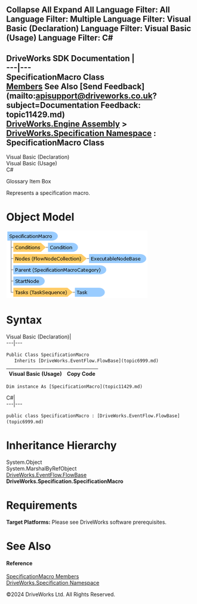        

 Collapse All Expand All  Language Filter: All  Language Filter: Multiple  Language Filter: Visual Basic (Declaration) Language Filter: Visual Basic (Usage) Language Filter: C#  
---  
DriveWorks SDK Documentation  |   
---|---  
SpecificationMacro Class   
[Members](topic11430.md) See Also [Send Feedback](mailto:apisupport@driveworks.co.uk?subject=Documentation Feedback: topic11429.md)  
[DriveWorks.Engine Assembly](topic2156.md) > [DriveWorks.Specification Namespace](topic10764.md) : SpecificationMacro Class  
---  
  
Visual Basic (Declaration)    
Visual Basic (Usage)    
C# 

Glossary Item Box

Represents a specification macro. 

# Object Model

![](dotnetdiagramimages/image581.png)

# Syntax

Visual Basic (Declaration)|   
---|---  
      
    
    Public Class SpecificationMacro 
       Inherits [DriveWorks.EventFlow.FlowBase](topic6999.md)  
  
Visual Basic (Usage)| Copy Code  
---|---  
      
    
    Dim instance As [SpecificationMacro](topic11429.md)  
  
C#|   
---|---  
      
    
    public class SpecificationMacro : [DriveWorks.EventFlow.FlowBase](topic6999.md)   
  
# Inheritance Hierarchy

System.Object  
System.MarshalByRefObject  
[DriveWorks.EventFlow.FlowBase](topic6999.md)  
**DriveWorks.Specification.SpecificationMacro**  


# Requirements

**Target Platforms:** Please see DriveWorks software prerequisites.

# See Also

#### Reference

[SpecificationMacro Members](topic11430.md)   
[DriveWorks.Specification Namespace](topic10764.md)

©2024 DriveWorks Ltd. All Rights Reserved.

